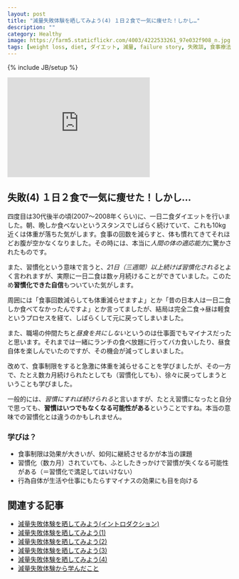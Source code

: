 ```yaml
---
layout: post
title: "減量失敗体験を晒してみよう(4) １日２食で一気に痩せた！しかし…"
description: ""
category: Healthy
image: https://farm5.staticflickr.com/4003/4222533261_97e032f908_n.jpg
tags: [weight loss, diet, ダイエット, 減量, failure story, 失敗談, 食事療法]
---
```

{% include JB/setup %}

<iframe src="https://www.flickr.com/photos/11121568@N06/4222533261/player/" width="320" height="224" frameborder="0" allowfullscreen webkitallowfullscreen mozallowfullscreen oallowfullscreen msallowfullscreen></iframe>

## 失敗(4) １日２食で一気に痩せた！しかし…

四度目は30代後半の頃(2007〜2008年くらい)に、一日二食ダイエットを行いました。朝、晩しか食べないというスタンスでしばらく続けていて、これも10kg近くは体重が落ちた気がします。食事の回数を減らすと、体も慣れてきてそれほどお腹が空かなくなりました。その時には、本当に*人間の体の適応能力*に驚かされたものです。

また、習慣化という意味で言うと、*21日（三週間）以上続けば習慣化される*とよく言われますが、実際に一日二食は数ヶ月続けることができていました。このため**習慣化できた自信**もついていた気がします。

周囲には「食事回数減らしても体重減らせますよ」とか「昔の日本人は一日二食しか食べてなかったんですよ」とか言ってましたが、結局は完全二食→昼は軽食というプロセスを経て、しばらくして元に戻ってしまいました。

また、職場の仲間たちと*昼食を共にしない*というのは仕事面でもマイナスだったと思います。それまでは一緒にランチの食べ放題に行ってバカ食いしたり、昼食自体を楽しんでいたのですが、その機会が減ってしまいました。

改めて、食事制限をすると急激に体重を減らせることを学びましたが、その一方で、たとえ数カ月続けられたとしても（習慣化しても）、徐々に戻ってしまうということも学びました。

一般的には、*習慣にすれば続けられる*と言いますが、たとえ習慣になったと自分で思っても、**習慣はいつでもなくなる可能性がある**ということですね。本当の意味での習慣化とは違うのかもしれません。

### 学びは？

* 食事制限は効果が大きいが、如何に継続させるかが本当の課題
* 習慣化（数カ月）されていても、ふとしたきっかけで習慣が失くなる可能性がある（＝習慣化で満足してはいけない）
* 行為自体が生活や仕事にもたらすマイナスの効果にも目を向ける

## 関連する記事

* [減量失敗体験を晒してみよう(イントロダクション)](../failure-experiences-of-weight-loss/)
* [減量失敗体験を晒してみよう(1)](../failure-experiences-of-weight-loss-1/)
* [減量失敗体験を晒してみよう(2)](../failure-experiences-of-weight-loss-2/)
* [減量失敗体験を晒してみよう(3)](../failure-experiences-of-weight-loss-3/)
* [減量失敗体験を晒してみよう(4)](../failure-experiences-of-weight-loss-4/)
* [減量失敗体験から学んだこと](../failure-experiences-of-weight-loss-retro/)

